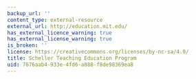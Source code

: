 ```yaml
---
backup_url: ''
content_type: external-resource
external_url: http://education.mit.edu/
has_external_licence_warning: true
has_external_license_warning: true
is_broken: ''
license: https://creativecommons.org/licenses/by-nc-sa/4.0/
title: Scheller Teaching Education Program
uid: 7676aab4-933e-4fd6-a888-f8de98369ea8
---
```

